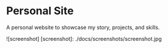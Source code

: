 # Personal Site

A personal website to showcase my story, projects, and skills.

![screenshot]
[screenshot]: ./docs/screenshots/screenshot.jpg
